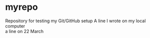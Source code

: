 # myrepo
Repository for testing my Git/GitHub setup
A line I wrote on my local computer  
a line on 22 March
